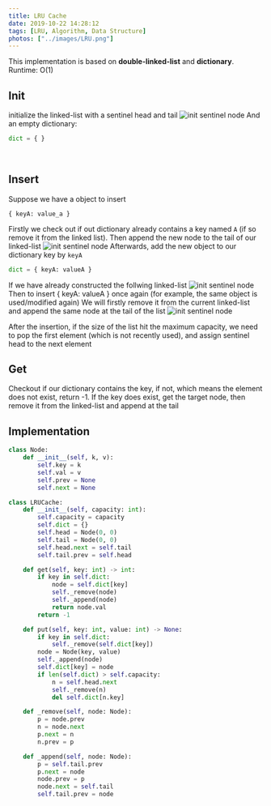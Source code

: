 ```yaml
---
title: LRU Cache
date: 2019-10-22 14:28:12
tags: [LRU, Algorithm, Data Structure]
photos: ["../images/LRU.png"]
---
```


This implementation is based on **double-linked-list** and **dictionary**. Runtime: O(1)
<!-- more -->

## Init
initialize the linked-list with a sentinel head and tail
![init sentinel node](LRU_init_node.png)
And an empty dictionary:
```python
dict = { }
```
<br/>

## Insert

Suppose we have a object to insert
```
{ keyA: value_a }
```
Firstly we check out if out dictionary already contains a key named `A` (if so remove it from the linked list). Then append the new node to the tail of our linked-list
![init sentinel node](LRU_first_insert.png)
Afterwards, add the new object to our dictionary key by `keyA`
```python
dict = { keyA: valueA }
```

If we have already constructed the follwing linked-list
![init sentinel node](LRU_before_second_insert.png)
Then to insert { keyA: valueA } once again (for example, the same object is used/modified again)
We will firstly remove it from the current linked-list and append the same node at the tail of the list
![init sentinel node](LRU_after_second_insert.png)

After the insertion, if the size of the list hit the maximum capacity, we need to pop the first element (which is not recently used), and assign sentinel head to the next element
<br/>

## Get

Checkout if our dictionary contains the key, if not, which means the element does not exist, return -1.
If the key does exist, get the target node, then remove it from the linked-list and append at the tail
<br/>

## Implementation

```python
class Node:
    def __init__(self, k, v):
        self.key = k
        self.val = v
        self.prev = None
        self.next = None

class LRUCache:
    def __init__(self, capacity: int):
        self.capacity = capacity
        self.dict = {}
        self.head = Node(0, 0)
        self.tail = Node(0, 0)
        self.head.next = self.tail
        self.tail.prev = self.head

    def get(self, key: int) -> int:
        if key in self.dict:
            node = self.dict[key]
            self._remove(node)
            self._append(node)
            return node.val
        return -1

    def put(self, key: int, value: int) -> None:
        if key in self.dict:
            self._remove(self.dict[key])
        node = Node(key, value)
        self._append(node)
        self.dict[key] = node
        if len(self.dict) > self.capacity:
            n = self.head.next
            self._remove(n)
            del self.dict[n.key]

    def _remove(self, node: Node):
        p = node.prev
        n = node.next
        p.next = n
        n.prev = p

    def _append(self, node: Node):
        p = self.tail.prev
        p.next = node
        node.prev = p
        node.next = self.tail
        self.tail.prev = node

```
